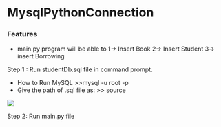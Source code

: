 
# MysqlPythonConnection


### Features

- main.py program will be able to 
	 1-> Insert Book
	 2-> Insert Student
	 3-> insert Borrowing

Step 1 : Run studentDb.sql file in command prompt.
- How to Run MySQL 
	 	 >>mysql -u root -p
- Give the path of .sql file as:
		>> source <sql Path.sql>
		
![](https://pandao.github.io/editor.md/examples/images/4.jpg)

Step 2: Run main.py file
